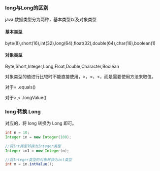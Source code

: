 ### long与Long的区别
java 数据类型分为两种，基本类型以及对象类型

#### 基本类型
byte(8),short(16),int(32),long(64),float(32),double(64),char(16),boolean(1)

#### 对象类型
Byte,Short,Integer,Long,Float,Double,Character,Boolean

对象类型的值进行比较时不能直接使用，>，=，<，而是需要使用方法来取值。

对于=
.equals()

对于>,<
.longValue()

### long 转换 Long

对应的，将 long 转换为 Long 即可。
```java
int n = 10;
Integer in = new Integer(100);

//将int类型转换为Integer类型
Integer in1 = new Integer(n);

//将Integer类型的对象转换为int类型
int m = in.intValue();
```